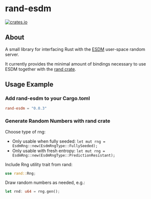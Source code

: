# rand-esdm

[![crates.io](https://img.shields.io/crates/v/rand-esdm.svg)](https://crates.io/crates/rand-esdm)

## About
A small library for interfacing Rust with the [ESDM](https://github.com/smuellerDD/esdm) user-space random server.

It currently provides the minimal amount of bindings necessary to use ESDM together with the [rand crate](https://github.com/rust-random/rand).

## Usage Example

### Add rand-esdm to your Cargo.toml

```toml
rand-esdm = "0.0.3"
```

### Generate Random Numbers with rand crate

Choose type of rng:

- Only usable when fully seeded: ```let mut rng = EsdmRng::new(EsdmRngType::FullySeeded);```
- Only usable with fresh entropy: ```let mut rng = EsdmRng::new(EsdmRngType::PredictionResistant);```

Include Rng utility trait from rand:
```rust
use rand::Rng;
```

Draw random numbers as needed, e.g.:
```rust  
let rnd: u64 = rng.gen();
```
